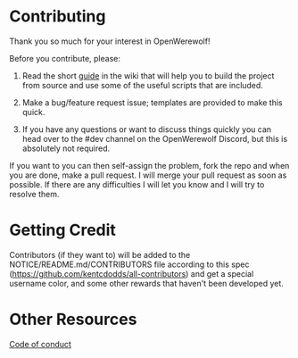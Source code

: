 # Contributing

Thank you so much for your interest in OpenWerewolf!

Before you contribute, please:

1.  Read the short [guide](https://github.com/JamesCraster/OpenWerewolf/wiki/Contributor's-Guide)
  in the wiki that will help you to build the project from source and use some of the useful scripts that are included.

2. Make a bug/feature request issue; templates are provided to make this quick.  
  
3. If you have any questions or want to discuss things quickly you can head over to the #dev channel on the OpenWerewolf Discord,
  but this is absolutely not required.

If you want to you can then self-assign the problem, fork the repo and when you are done, make a pull request.
I will merge your pull request as soon as possible. If there are any difficulties I will let you know and I will try
to resolve them.

# Getting Credit

Contributors (if they want to) will be added to the NOTICE/README.md/CONTRIBUTORS file according to this spec (https://github.com/kentcdodds/all-contributors)
and get a special username color, and some other rewards that haven't been developed yet.

# Other Resources

[Code of conduct](https://github.com/JamesCraster/OpenWerewolf/blob/master/.github/CODE_OF_CONDUCT.md)







